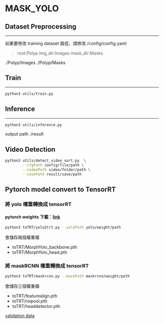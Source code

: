 # MASK_YOLO

## Dataset Preprocessing
---
如果要修改 training dataset 路徑，請修改 /config/config.yaml
> root:Polyp
> img_dir:Images
> mask_dir:Masks

 ./Polyp/Images
 ./Polyp/Masks

## Train
---
```bash
python3 utils/train.py
```

## Inference
---
```bash
python3 utils/inference.py
```
output path ./result

## Video Detection
```bash
python3 utils/detect_video_sort.py  \
        --cfgPath config/file/path \
        --videoPath video/folder/path \
        --savePath result/save/path
```

## Pytorch model convert to TensorRT

### 將 yolo 權重轉換成 tensorRT
#### pytorch weights 下載：[link](https://83516952-my.sharepoint.com/:f:/g/personal/eddie_hsiao_insign-medical_com/ElBW98W59IRFn0qhxtvYL0YBx9fSzvSwTKMFjFyc2p1e6g?e=EgAuHj)
```bash
python3 toTRT/yolo2trt.py --yoloPath yolo/weight/path
```
會儲存兩個權重檔
- toTRT/MorphYolo_backbone.pth
- toTRT/MorphYolo_head.pth

### 將 maskRCNN 權重轉換成 tensorRT
```bash
python3 toTRT/maskrcnn.py --maskPath maskrcnn/weight/path
```
會儲存三個權重檔
- toTRT/featurealign.pth
- toTRT/roipool.pth
- toTRT/headdetector.pth

[validation data](https://83516952-my.sharepoint.com/:f:/g/personal/eddie_hsiao_insign-medical_com/EnkRfcBYwc5Esu60mPMG3KsBZ7mz5NZ9x9-igITwBQRFjw?e=dqYz93)

